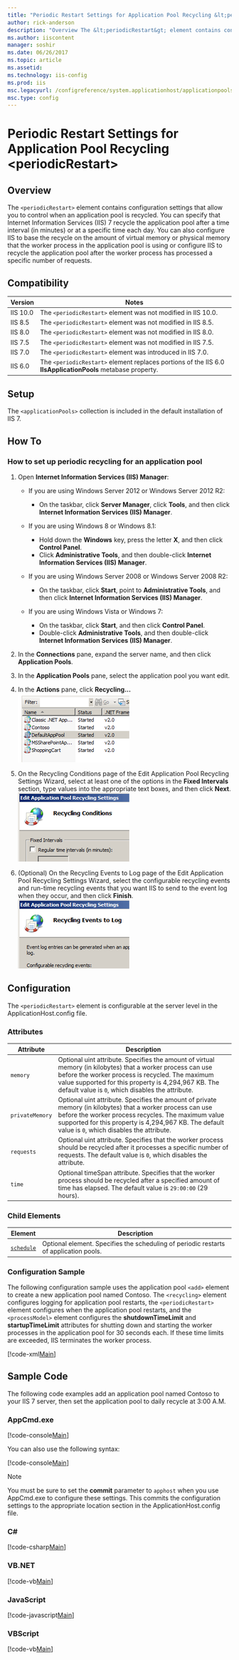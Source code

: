 ```yaml
---
title: "Periodic Restart Settings for Application Pool Recycling &lt;periodicRestart&gt; | Microsoft Docs"
author: rick-anderson
description: "Overview The &lt;periodicRestart&gt; element contains configuration settings that allow you to control when an application pool is recycled. You can specify..."
ms.author: iiscontent
manager: soshir
ms.date: 06/26/2017
ms.topic: article
ms.assetid: 
ms.technology: iis-config
ms.prod: iis
msc.legacyurl: /configreference/system.applicationhost/applicationpools/add/recycling/periodicrestart
msc.type: config
---
```

Periodic Restart Settings for Application Pool Recycling &lt;periodicRestart&gt;
====================
<a id="001"></a>
## Overview

The `<periodicRestart>` element contains configuration settings that allow you to control when an application pool is recycled. You can specify that Internet Information Services (IIS) 7 recycle the application pool after a time interval (in minutes) or at a specific time each day. You can also configure IIS to base the recycle on the amount of virtual memory or physical memory that the worker process in the application pool is using or configure IIS to recycle the application pool after the worker process has processed a specific number of requests.

<a id="002"></a>
## Compatibility

| Version | Notes |
| --- | --- |
| IIS 10.0 | The `<periodicRestart>` element was not modified in IIS 10.0. |
| IIS 8.5 | The `<periodicRestart>` element was not modified in IIS 8.5. |
| IIS 8.0 | The `<periodicRestart>` element was not modified in IIS 8.0. |
| IIS 7.5 | The `<periodicRestart>` element was not modified in IIS 7.5. |
| IIS 7.0 | The `<periodicRestart>` element was introduced in IIS 7.0. |
| IIS 6.0 | The `<periodicRestart>` element replaces portions of the IIS 6.0 **IIsApplicationPools** metabase property. |

<a id="003"></a>
## Setup

The `<applicationPools>` collection is included in the default installation of IIS 7.

<a id="004"></a>
## How To

### How to set up periodic recycling for an application pool

1. Open **Internet Information Services (IIS) Manager**: 

    - If you are using Windows Server 2012 or Windows Server 2012 R2: 

        - On the taskbar, click **Server Manager**, click **Tools**, and then click **Internet Information Services (IIS) Manager**.
    - If you are using Windows 8 or Windows 8.1: 

        - Hold down the **Windows** key, press the letter **X**, and then click **Control Panel**.
        - Click **Administrative Tools**, and then double-click **Internet Information Services (IIS) Manager**.
    - If you are using Windows Server 2008 or Windows Server 2008 R2: 

        - On the taskbar, click **Start**, point to **Administrative Tools**, and then click **Internet Information Services (IIS) Manager**.
    - If you are using Windows Vista or Windows 7: 

        - On the taskbar, click **Start**, and then click **Control Panel**.
        - Double-click **Administrative Tools**, and then double-click **Internet Information Services (IIS) Manager**.
2. In the **Connections** pane, expand the server name, and then click **Application Pools**.
3. In the **Application Pools** pane, select the application pool you want edit.
4. In the **Actions** pane, click **Recycling...**   
    [![](index/_static/image2.png)](index/_static/image1.png)
5. On the Recycling Conditions page of the Edit Application Pool Recycling Settings Wizard, select at least one of the options in the **Fixed Intervals** section, type values into the appropriate text boxes, and then click **Next**.  
    [![](index/_static/image4.png)](index/_static/image3.png)
6. (Optional) On the Recycling Events to Log page of the Edit Application Pool Recycling Settings Wizard, select the configurable recycling events and run-time recycling events that you want IIS to send to the event log when they occur, and then click **Finish**.  
    [![](index/_static/image6.png)](index/_static/image5.png)
 
<a id="005"></a>
## Configuration

The `<periodicRestart>` element is configurable at the server level in the ApplicationHost.config file.

### Attributes

| Attribute | Description |
| --- | --- |
| `memory` | Optional uint attribute. Specifies the amount of virtual memory (in kilobytes) that a worker process can use before the worker process is recycled. The maximum value supported for this property is 4,294,967 KB. The default value is `0`, which disables the attribute. |
| `privateMemory` | Optional uint attribute. Specifies the amount of private memory (in kilobytes) that a worker process can use before the worker process recycles. The maximum value supported for this property is 4,294,967 KB. The default value is `0`, which disables the attribute. |
| `requests` | Optional uint attribute. Specifies that the worker process should be recycled after it processes a specific number of requests. The default value is `0`, which disables the attribute. |
| `time` | Optional timeSpan attribute. Specifies that the worker process should be recycled after a specified amount of time has elapsed. The default value is `29:00:00` (29 hours). |

### Child Elements

| Element | Description |
| --- | --- |
| [`schedule`](schedule/index.md) | Optional element. Specifies the scheduling of periodic restarts of application pools. |

### Configuration Sample

The following configuration sample uses the application pool `<add>` element to create a new application pool named Contoso. The `<recycling>` element configures logging for application pool restarts, the `<periodicRestart>` element configures when the application pool restarts, and the `<processModel>` element configures the **shutdownTimeLimit** and **startupTimeLimit** attributes for shutting down and starting the worker processes in the application pool for 30 seconds each. If these time limits are exceeded, IIS terminates the worker process.

[!code-xml[Main](index/samples/sample1.xml)]

<a id="006"></a>
## Sample Code

The following code examples add an application pool named Contoso to your IIS 7 server, then set the application pool to daily recycle at 3:00 A.M.

### AppCmd.exe

[!code-console[Main](index/samples/sample2.cmd)]

You can also use the following syntax:

[!code-console[Main](index/samples/sample3.cmd)]

> [!NOTE]
> You must be sure to set the **commit** parameter to `apphost` when you use AppCmd.exe to configure these settings. This commits the configuration settings to the appropriate location section in the ApplicationHost.config file.

### C#

[!code-csharp[Main](index/samples/sample4.cs)]

### VB.NET

[!code-vb[Main](index/samples/sample5.vb)]

### JavaScript

[!code-javascript[Main](index/samples/sample6.js)]

### VBScript

[!code-vb[Main](index/samples/sample7.vb)]